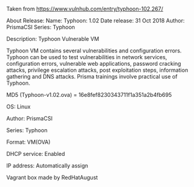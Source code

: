 Taken from https://www.vulnhub.com/entry/typhoon-102,267/ 

About Release:
    Name: Typhoon: 1.02
    Date release: 31 Oct 2018
    Author: PrismaCSI
    Series: Typhoon

Description:
Typhoon Vulnerable VM

Typhoon VM contains several vulnerabilities and configuration errors. Typhoon can be used to test vulnerabilities in network services, configuration errors, vulnerable web applications, password cracking attacks, privilege escalation attacks, post exploitation steps, information gathering and DNS attacks. Prisma trainings involve practical use of Typhoon.

MD5 (Typhoon-v1.02.ova) = 16e8fef8230343711f1a351a2b4fb695

OS: Linux

Author: PrismaCSI

Series: Typhoon

Format: VM(OVA)

DHCP service: Enabled

IP address: Automatically assign

Vagrant box made by RedHatAugust
